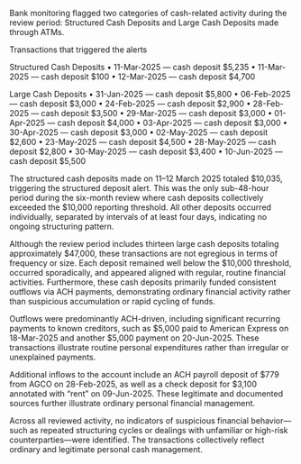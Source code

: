 Bank monitoring flagged two categories of cash-related activity during the review period: Structured Cash Deposits and Large Cash Deposits made through ATMs.

Transactions that triggered the alerts

Structured Cash Deposits
• 11-Mar-2025 — cash deposit $5,235
• 11-Mar-2025 — cash deposit $100
• 12-Mar-2025 — cash deposit $4,700

Large Cash Deposits
• 31-Jan-2025 — cash deposit $5,800
• 06-Feb-2025 — cash deposit $3,000
• 24-Feb-2025 — cash deposit $2,900
• 28-Feb-2025 — cash deposit $3,500
• 29-Mar-2025 — cash deposit $3,000
• 01-Apr-2025 — cash deposit $4,000
• 03-Apr-2025 — cash deposit $3,000
• 30-Apr-2025 — cash deposit $3,000
• 02-May-2025 — cash deposit $2,600
• 23-May-2025 — cash deposit $4,500
• 28-May-2025 — cash deposit $2,800
• 30-May-2025 — cash deposit $3,400
• 10-Jun-2025 — cash deposit $5,500

The structured cash deposits made on 11–12 March 2025 totaled $10,035, triggering the structured deposit alert. This was the only sub-48-hour period during the six-month review where cash deposits collectively exceeded the $10,000 reporting threshold. All other deposits occurred individually, separated by intervals of at least four days, indicating no ongoing structuring pattern.

Although the review period includes thirteen large cash deposits totaling approximately $47,000, these transactions are not egregious in terms of frequency or size. Each deposit remained well below the $10,000 threshold, occurred sporadically, and appeared aligned with regular, routine financial activities. Furthermore, these cash deposits primarily funded consistent outflows via ACH payments, demonstrating ordinary financial activity rather than suspicious accumulation or rapid cycling of funds.

Outflows were predominantly ACH-driven, including significant recurring payments to known creditors, such as $5,000 paid to American Express on 18-Mar-2025 and another $5,000 payment on 20-Jun-2025. These transactions illustrate routine personal expenditures rather than irregular or unexplained payments.

Additional inflows to the account include an ACH payroll deposit of $779 from AGCO on 28-Feb-2025, as well as a check deposit for $3,100 annotated with “rent” on 09-Jun-2025. These legitimate and documented sources further illustrate ordinary personal financial management.

Across all reviewed activity, no indicators of suspicious financial behavior—such as repeated structuring cycles or dealings with unfamiliar or high-risk counterparties—were identified. The transactions collectively reflect ordinary and legitimate personal cash management.
